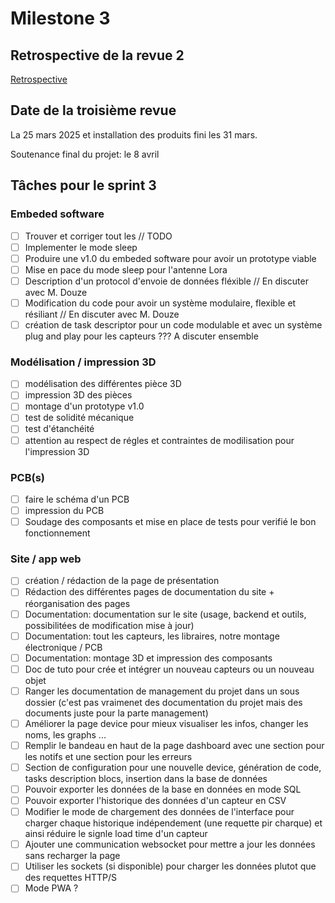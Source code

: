 # Milestone 3

## Retrospective de la revue 2

[Retrospective](retrospective.md)

## Date de la troisième revue

La 25 mars 2025 et installation des produits fini les 31 mars.

Soutenance final du projet: le 8 avril

## Tâches pour le sprint 3

### Embeded software

- [ ] Trouver et corriger tout les // TODO
- [ ] Implementer le mode sleep
- [ ] Produire une v1.0 du embeded software pour avoir un prototype viable
- [ ] Mise en pace du mode sleep pour l'antenne Lora
- [ ] Description d'un protocol d'envoie de données fléxible // En discuter avec M. Douze
- [ ] Modification du code pour avoir un système modulaire, flexible et résiliant // En discuter avec M. Douze
- [ ] création de task descriptor pour un code modulable et avec un système plug and play pour les capteurs ??? A discuter ensemble

### Modélisation / impression 3D

- [ ] modélisation des différentes pièce 3D
- [ ] impression 3D des pièces
- [ ] montage d'un prototype v1.0
- [ ] test de solidité mécanique
- [ ] test d'étanchéité
- [ ] attention au respect de régles et contraintes de modilisation pour l'impression 3D

### PCB(s)

- [ ] faire le schéma d'un PCB
- [ ] impression du PCB
- [ ] Soudage des composants et mise en place de tests pour verifié le bon fonctionnement

### Site / app web

- [ ] création / rédaction de la page de présentation
- [ ] Rédaction des différentes pages de documentation du site + réorganisation des pages
- [ ] Documentation: documentation sur le site (usage, backend et outils, possibilitées de modification mise à jour)
- [ ] Documentation: tout les capteurs, les libraires, notre montage électronique / PCB
- [ ] Documentation: montage 3D et impression des composants
- [ ] Doc de tuto pour crée et intégrer un nouveau capteurs ou un nouveau objet
- [ ] Ranger les documentation de management du projet dans un sous dossier (c'est pas vraimenet des documentation du projet mais des documents juste pour la parte management)
- [ ] Améliorer la page device pour mieux visualiser les infos, changer les noms, les graphs ...
- [ ] Remplir le bandeau en haut de la page dashboard avec une section pour les notifs et une section pour les erreurs
- [ ] Section de configuration pour une nouvelle device, génération de code, tasks description blocs, insertion dans la base de données
- [ ] Pouvoir exporter les données de la base en données en mode SQL
- [ ] Pouvoir exporter l'historique des données d'un capteur en CSV
- [ ] Modifier le mode de chargement des données de l'interface pour charger chaque historique indépendement (une requette pir charque) et ainsi réduire le signle load time d'un capteur
- [ ] Ajouter une communication websocket pour mettre a jour les données sans recharger la page
- [ ] Utiliser les sockets (si disponible) pour charger les données plutot que des requettes HTTP/S
- [ ] Mode PWA ?